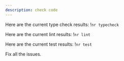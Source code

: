 ```yaml
---
description: check code
---
```


Here are the current type check results:
!`nr typecheck`

Here are the current lint results:
!`nr lint`

Here are the current test results:
!`nr test`

Fix all the issues.
